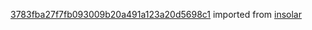 [3783fba27f7fb093009b20a491a123a20d5698c1](https://github.com/insolar/insolar/commit/3783fba27f7fb093009b20a491a123a20d5698c1) imported from [insolar](https://github.com/insolar/insolar)
